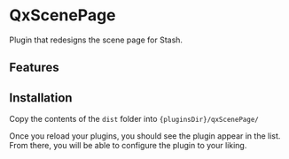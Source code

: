 # QxScenePage

Plugin that redesigns the scene page for Stash.

## Features


## Installation

Copy the contents of the `dist` folder into `{pluginsDir}/qxScenePage/`

Once you reload your plugins, you should see the plugin appear in the list. From there, you will be able to configure the plugin to your liking.